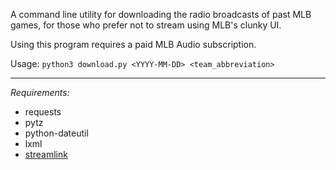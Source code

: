 A command line utility for downloading the radio broadcasts of past MLB games, for those who prefer not to stream using MLB's clunky UI.

Using this program requires a paid MLB Audio subscription.

Usage: `python3 download.py <YYYY-MM-DD> <team_abbreviation>`

---

*Requirements:*

- requests
- pytz
- python-dateutil
- lxml
- [streamlink](https://streamlink.github.io/install.html#pypi-package-and-source-code)
